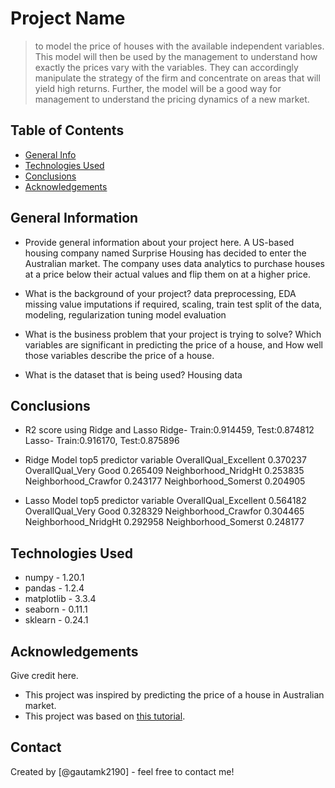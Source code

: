 # Project Name
> to model the price of houses with the available independent variables. This model will then be used by the management to understand how exactly the prices vary with the variables. They can accordingly manipulate the strategy of the firm and concentrate on areas that will yield high returns. Further, the model will be a good way for management to understand the pricing dynamics of a new market.


## Table of Contents
* [General Info](#general-information)
* [Technologies Used](#technologies-used)
* [Conclusions](#conclusions)
* [Acknowledgements](#acknowledgements)

<!-- You can include any other section that is pertinent to your problem -->

## General Information
- Provide general information about your project here.
    A US-based housing company named Surprise Housing has decided to enter the Australian market. The company uses data analytics to purchase houses at a price below their actual values and flip them on at a higher price.

- What is the background of your project?
    data preprocessing, 
    EDA
    missing value imputations if required,
    scaling,
    train test split of the data,
    modeling,
    regularization tuning
    model evaluation

- What is the business problem that your project is trying to solve?
    Which variables are significant in predicting the price of a house, and How well those variables describe the price of a house.
    
- What is the dataset that is being used?
    Housing data

<!-- You don't have to answer all the questions - just the ones relevant to your project. -->

## Conclusions
- R2 score using Ridge and Lasso
    Ridge- Train:0.914459, Test:0.874812
    Lasso- Train:0.916170, Test:0.875896

- Ridge Model top5 predictor variable
    OverallQual_Excellent 0.370237
    OverallQual_Very Good 0.265409
    Neighborhood_NridgHt 0.253835
    Neighborhood_Crawfor 0.243177
    Neighborhood_Somerst 0.204905

- Lasso Model top5 predictor variable
    OverallQual_Excellent 0.564182
    OverallQual_Very Good 0.328329
    Neighborhood_Crawfor 0.304465
    Neighborhood_NridgHt 0.292958
    Neighborhood_Somerst 0.248177

<!-- You don't have to answer all the questions - just the ones relevant to your project. -->


## Technologies Used
- numpy - 1.20.1
- pandas - 1.2.4
- matplotlib - 3.3.4
- seaborn - 0.11.1
- sklearn - 0.24.1

<!-- As the libraries versions keep on changing, it is recommended to mention the version of library used in this project -->

## Acknowledgements
Give credit here.
- This project was inspired by predicting the price of a house in Australian market.
- This project was based on [this tutorial](https://learn.upgrad.com/course/1994/).


## Contact
Created by [@gautamk2190] - feel free to contact me!


<!-- Optional -->
<!-- ## License -->
<!-- This project is open source and available under the [... License](). -->

<!-- You don't have to include all sections - just the one's relevant to your project -->